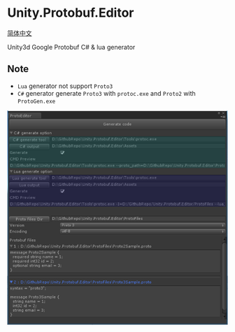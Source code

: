 # Unity.Protobuf.Editor 

[简体中文](./README_ZH-cn.md)

Unity3d Google Protobuf C# & lua generator


## Note
* `Lua` generator not support `Proto3`
* `C#` generator generate `Proto3` with `protoc.exe` and `Proto2` with `ProtoGen.exe` 


![](./ScreenShot.png)
